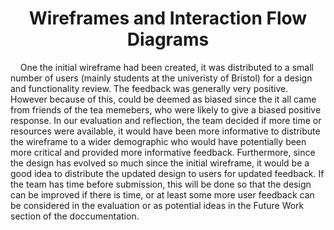 <h1 align="center">Wireframes and Interaction Flow Diagrams</h1>


<p>&nbsp;&nbsp;&nbsp;&nbsp;One the initial wireframe had been created, it was distributed to a small number of users (mainly students at the univeristy of Bristol) for a design and functionality review. The feedback was generally very positive. However because of this, could be deemed as biased since the it all came from friends of the tea memebers, who were likely to give a biased positive response. In our evaluation and reflection, the team decided if more time or resources were available, it would have been more informative to distribute the wireframe to a wider demographic who would have potentially been more critical and provided more informative feedback. Furthermore, since the design has evolved so much since the initial wireframe, it would be a good idea to distribute the updated design to users for updated feedback. If the team has time before submission, this will be done so that the design can be improved if there is time, or at least some more user feedback can be considered in the evaluation or as potential ideas in the Future Work section of the doccumentation.</p>
